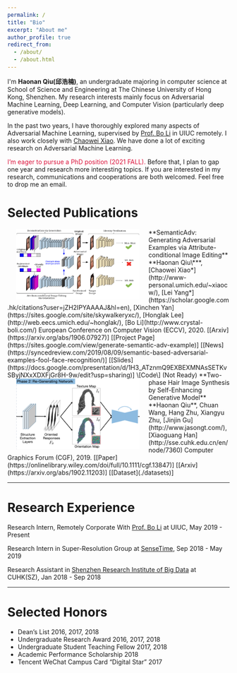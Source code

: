 ```yaml
---
permalink: /
title: "Bio"
excerpt: "About me"
author_profile: true
redirect_from: 
  - /about/
  - /about.html
---
```


I'm **Haonan Qiu(邱浩楠)**, an undergraduate majoring in computer science at School of Science and Engineering at The Chinese University of Hong Kong, Shenzhen. My research interests mainly focus on Adversarial Machine Learning, Deep Learning, and Computer Vision (particularly deep generative models). 

In the past two years, I have thoroughly explored many aspects of Adversarial Machine Learning, supervised by [Prof. Bo Li](http://www.crystal-boli.com/) in UIUC remotely. I also work closely with [Chaowei Xiao](http://www-personal.umich.edu/~xiaocw/). We have done a lot of exciting research on Adversarial Machine Learning.
 
<span style="color:#DC143C;">I’m eager to pursue a PhD position (2021 FALL).</span> Before that, I plan to gap one year and research more interesting topics. If you are interested in my research, communications and cooperations are both welcomed. Feel free to drop me an email.

<!--
Here is more detailed information about me. <a href="./cv">[CV]</a>
-->

<!--
---

# Working Papers 

---
-->

# Selected Publications

<img src='./files/semanticadv.png' style='float:left;width:280px;height:160px;margin-left:20px;margin-right:20px'/>
**SemanticAdv: Generating Adversarial Examples via Attribute-conditional Image Editing**  
**Haonan Qiu\***, [Chaowei Xiao*](http://www-personal.umich.edu/~xiaocw/), [Lei Yang*](https://scholar.google.com.hk/citations?user=jZH2IPYAAAAJ&hl=en), [Xinchen Yan](https://sites.google.com/site/skywalkeryxc/), [Honglak Lee](http://web.eecs.umich.edu/~honglak/), [Bo Li](http://www.crystal-boli.com/)  
European Conference on Computer Vision (ECCV), 2020. 
[[Arxiv](https://arxiv.org/abs/1906.07927)] [[Project Page](https://sites.google.com/view/generate-semantic-adv-example)] [[News](https://syncedreview.com/2019/08/09/semantic-based-adversarial-examples-fool-face-recognition/)] [[Slides](https://docs.google.com/presentation/d/1H3_ATznmQ9EXBEXMNAsSETKvSByjNXxXDXFjGr8H-9w/edit?usp=sharing)] \[Code\] (Not Ready)  

<img src='./files/hairgan.png' style='float:left;width:280px;height:160px;margin-left:20px;margin-right:20px'/>
**Two-phase Hair Image Synthesis by Self-Enhancing Generative Model**  
**Haonan Qiu**, Chuan Wang, Hang Zhu, Xiangyu Zhu, [Jinjin Gu](http://www.jasongt.com/), [Xiaoguang Han](http://sse.cuhk.edu.cn/en/node/7360)  
Computer Graphics Forum (CGF), 2019.
[[Paper](https://onlinelibrary.wiley.com/doi/full/10.1111/cgf.13847)] [[Arxiv](https://arxiv.org/abs/1902.11203)] [[Dataset](./datasets)]

<!--
Yingxin Wei, **Haonan Qiu**, Yuanhao Liu, Jingxin Du and [Man-On Pun](http://sse.cuhk.edu.cn/en/node/1435). **Unmanned Aerial Vehicle (UAV)-Assisted Unmanned Ground Vehicle (UGV) Systems Design, Implementation and Optimization**, accepted by IEEE International Conference on Computer and Communications (ICCC), 2017.
-->

---

# Research Experience

Research Intern, Remotely Corporate With [Prof. Bo Li](http://www.crystal-boli.com/) at UIUC,  May 2019 - Present

Research Intern in Super-Resolution Group at [SenseTime](https://www.sensetime.com/),  Sep 2018 - May 2019 

Research Assistant in [Shenzhen Research Institute of Big Data](http://www.sribd.cn/index.php/en/) at CUHK(SZ),  Jan 2018 - Sep 2018

---

# Selected Honors

* Dean’s List  2016, 2017, 2018
* Undergraduate Research Award  2016, 2017, 2018
* Undergraduate Student Teaching Fellow  2017, 2018
* Academic Performance Scholarship  2018
* Tencent WeChat Campus Card “Digital Star”  2017

<!--
---
# CV
<iframe id='cv' src="https://docs.google.com/gview?url=http://arthur-qiu.github.io/files/cv_haonan.pdf&embedded=true" style="width:800px; height:1200px;" frameborder="0"></iframe>
-->
